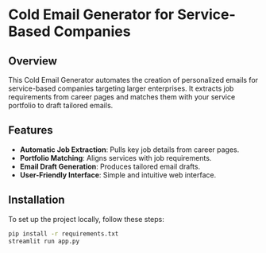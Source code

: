 # Cold Email Generator for Service-Based Companies

## Overview
This Cold Email Generator automates the creation of personalized emails for service-based companies targeting larger enterprises. It extracts job requirements from career pages and matches them with your service portfolio to draft tailored emails.

## Features
- **Automatic Job Extraction**: Pulls key job details from career pages.
- **Portfolio Matching**: Aligns services with job requirements.
- **Email Draft Generation**: Produces tailored email drafts.
- **User-Friendly Interface**: Simple and intuitive web interface.

## Installation
To set up the project locally, follow these steps:
```bash
pip install -r requirements.txt
streamlit run app.py

